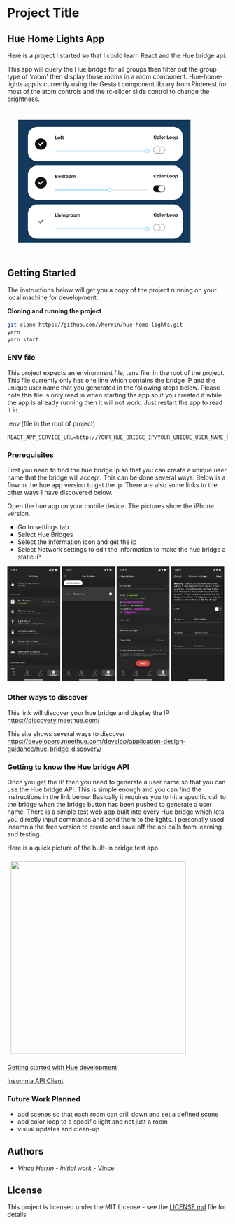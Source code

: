# Project Title

## Hue Home Lights App 

Here is a project I started so that I could learn React and the Hue bridge api.  

This app will query the Hue bridge for all groups then filter out the group type of 'room' then display those rooms in a room component.  Hue-home-lights app is currently using the Gestalt component library from Pinterest for most of the atom controls and the rc-slider slide control to change the brightness.  

<img src="./src/images/three-rooms.png"
     alt="Markdown Monster icon"
     style="padding: 25px; width: 394px; height:280px" />


## Getting Started

The instructions below will get you a copy of the project running on your local machine for development. 

**Cloning and running the project**
```zsh
git clone https://github.com/vherrin/hue-home-lights.git
yarn 
yarn start
``` 

### ENV file
This project expects an environment file, .env file, in the root of the project.  This file currently only has one line which contains the bridge IP and the unique user name that you generated in the following steps below.  Please note this file is only read in when starting the app so if you created it while the app is already running then it will not work.  Just restart the app to read it in. 

.env (file in the root of project)
```
REACT_APP_SERVICE_URL=http://YOUR_HUE_BRIDGE_IP/YOUR_UNIQUE_USER_NAME_FROM_BRIDGE/
```

### Prerequisites

First you need to find the hue bridge ip so that you can create a unique user name that the bridge will accept.  This can be done several ways. Below is a flow in the hue app version to get the ip.  There are also some links to the other ways I have discovered below. 

Open the hue app on your mobile device.  The pictures show the iPhone version.
  - Go to settings tab
  - Select Hue Bridges
  - Select the information icon and get the ip 
  - Select Network settings to edit the information to make the hue bridge a static IP

<p float="left">
  <img src="./src/images/img-5059.png" width=24% />
  <img src="./src/images/img-5060.png" width=24% />
  <img src="./src/images/img-5062.png" width=24% />
  <img src="./src/images/img-5063.png" width=24% />
</p>

### Other ways to discover

This link will discover your hue bridge and display the IP
https://discovery.meethue.com/

This site shows several ways to discover
https://developers.meethue.com/develop/application-design-guidance/hue-bridge-discovery/


### Getting to know the Hue bridge API 

Once you get the IP then you need to generate a user name so that you can use the Hue bridge API.  This is simple enough and you can find the instructions in the link below.  Basically it requires you to hit a specific call to the bridge when the bridge button has been pushed to generate a user name.  There is a simple test web app built into every Hue bridge which lets you directly input commands and send them to the lights.  I personally used insomnia the free version to create and save off the api calls from learning and testing.

Here is a quick picture of the built-in bridge test app

<img src="https://developers.meethue.com/wp-content/uploads/2018/02/response.png" style="margin: 8px; width: 400px; height:440px">


[Getting started with Hue development](https://developers.meethue.com/develop/get-started-2/)

[Insomnia API Client](https://insomnia.rest/)

### Future Work Planned

* add scenes so that each room can drill down and set a defined scene
* add color loop to a specific light and not just a room
* visual updates and clean-up

## Authors

* *Vince Herrin* - *Initial work* - [Vince](https://github.com/vherrin)

## License

This project is licensed under the MIT License - see the [LICENSE.md](LICENSE.md) file for details


